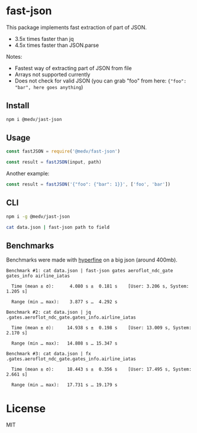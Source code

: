 # fast-json

This package implements fast extraction of part of JSON. 

* 3.5x times faster than jq
* 4.5x times faster than JSON.parse

Notes:

* Fastest way of extracting part of JSON from file
* Arrays not supported currently
* Does not check for valid JSON (you can grab "foo" from here: `{"foo": "bar", here goes anything`)

## Install

```bash
npm i @medv/jast-json
```

## Usage

```js
const fastJSON = require('@medv/fast-json')

const result = fastJSON(input, path)
```

Another example:

```js
const result = fastJSON('{"foo": {"bar": 1}}', ['foo', 'bar'])
```

## CLI

```bash
npm i -g @medv/jast-json
```

```bash
cat data.json | fast-json path to field
```

## Benchmarks

Benchmarks were made with [hyperfine](https://github.com/sharkdp/hyperfine) on a big json (around 400mb).

```
Benchmark #1: cat data.json | fast-json gates aeroflot_ndc_gate gates_info airline_iatas

  Time (mean ± σ):      4.080 s ±  0.181 s    [User: 3.206 s, System: 1.205 s]

  Range (min … max):    3.877 s …  4.292 s

Benchmark #2: cat data.json | jq .gates.aeroflot_ndc_gate.gates_info.airline_iatas

  Time (mean ± σ):     14.938 s ±  0.198 s    [User: 13.009 s, System: 2.170 s]

  Range (min … max):   14.808 s … 15.347 s

Benchmark #3: cat data.json | fx .gates.aeroflot_ndc_gate.gates_info.airline_iatas

  Time (mean ± σ):     18.443 s ±  0.356 s    [User: 17.495 s, System: 2.661 s]

  Range (min … max):   17.731 s … 19.179 s

```

# License

MIT
